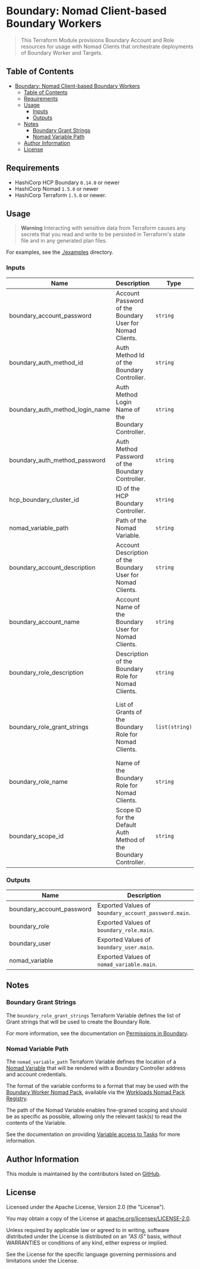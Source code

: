 # Boundary: Nomad Client-based Boundary Workers

> This Terraform Module provisions Boundary Account and Role resources for usage with
> Nomad Clients that orchestrate deployments of Boundary Worker and Targets.

## Table of Contents

<!-- TOC -->
* [Boundary: Nomad Client-based Boundary Workers](#boundary-nomad-client-based-boundary-workers)
  * [Table of Contents](#table-of-contents)
  * [Requirements](#requirements)
  * [Usage](#usage)
    * [Inputs](#inputs)
    * [Outputs](#outputs)
  * [Notes](#notes)
    * [Boundary Grant Strings](#boundary-grant-strings)
    * [Nomad Variable Path](#nomad-variable-path)
  * [Author Information](#author-information)
  * [License](#license)
<!-- TOC -->

## Requirements

* HashiCorp HCP Boundary `0.14.0` or newer
* HashiCorp Nomad `1.5.0` or newer
* HashiCorp Terraform `1.5.0` or newer.

## Usage

> **Warning**
> Interacting with sensitive data from Terraform causes any secrets that you read and write to be persisted in Terraform's state file and in any generated plan files.

For examples, see the [./examples](https://github.com/ksatirli/terraform-vault-kv-v2/tree/main/examples/) directory.

<!-- BEGIN_TF_DOCS -->
### Inputs

| Name | Description | Type | Default | Required |
|------|-------------|------|---------|:--------:|
| boundary_account_password | Account Password of the Boundary User for Nomad Clients. | `string` | n/a | yes |
| boundary_auth_method_id | Auth Method Id of the Boundary Controller. | `string` | n/a | yes |
| boundary_auth_method_login_name | Auth Method Login Name of the Boundary Controller. | `string` | n/a | yes |
| boundary_auth_method_password | Auth Method Password of the Boundary Controller. | `string` | n/a | yes |
| hcp_boundary_cluster_id | ID of the HCP Boundary Controller. | `string` | n/a | yes |
| nomad_variable_path | Path of the Nomad Variable. | `string` | n/a | yes |
| boundary_account_description | Account Description of the Boundary User for Nomad Clients. | `string` | `"Terraform-managed User for Nomad Clients designed to self-register as Boundary Workers."` | no |
| boundary_account_name | Account Name of the Boundary User for Nomad Clients. | `string` | `"nomad-client-worker"` | no |
| boundary_role_description | Description of the Boundary Role for Nomad Clients. | `string` | `"Terraform-managed Role for Nomad Clients designed to self-register as Boundary Workers."` | no |
| boundary_role_grant_strings | List of Grants of the Boundary Role for Nomad Clients. | `list(string)` | <pre>[<br>  "type=worker;actions=create:controller-led",<br>  "type=worker;id=*;actions=read",<br>  "type=worker;id=*;actions=update",<br>  "type=worker;id=*;actions=delete"<br>]</pre> | no |
| boundary_role_name | Name of the Boundary Role for Nomad Clients. | `string` | `"nomad_client_worker_registration_lifecycle"` | no |
| boundary_scope_id | Scope ID for the Default Auth Method of the Boundary Controller. | `string` | `"global"` | no |

### Outputs

| Name | Description |
|------|-------------|
| boundary_account_password | Exported Values of `boundary_account_password.main`. |
| boundary_role | Exported Values of `boundary_role.main`. |
| boundary_user | Exported Values of `boundary_user.main`. |
| nomad_variable | Exported Values of `nomad_variable.main`. |
<!-- END_TF_DOCS -->

## Notes

### Boundary Grant Strings

The `boundary_role_grant_strings` Terraform Variable defines the list of Grant strings that will be used to create the Boundary Role.

For more information, see the documentation on [Permissions in Boundary](https://developer.hashicorp.com/boundary/docs/concepts/security/permissions).

### Nomad Variable Path

The `nomad_variable_path` Terraform Variable defines the location of a [Nomad Variable](https://developer.hashicorp.com/nomad/docs/concepts/variables) that will be rendered with a Boundary Controller address and account credentials.

The format of the variable conforms to a format that may be used with the [Boundary Worker Nomad Pack](https://github.com/workloads/nomad-pack-registry/tree/main/packs/boundary_worker), available via the [Workloads Nomad Pack Registry](https://github.com/workloads/nomad-pack-registry/).

The path of the Nomad Variable enables fine-grained scoping and should be as specific as possible, allowing only the relevant task(s) to read the contents of the Variable.

See the documentation on providing [Variable access to Tasks](https://developer.hashicorp.com/nomad/docs/concepts/variables#task-access-to-variables) for more information.

## Author Information

This module is maintained by the contributors listed on [GitHub](https://github.com/ksatirli/terraform-boundary-nomad-client-worker/graphs/contributors).

## License

Licensed under the Apache License, Version 2.0 (the "License").

You may obtain a copy of the License at [apache.org/licenses/LICENSE-2.0](http://www.apache.org/licenses/LICENSE-2.0).

Unless required by applicable law or agreed to in writing, software distributed under the License is distributed on an _"AS IS"_ basis, without WARRANTIES or conditions of any kind, either express or implied.

See the License for the specific language governing permissions and limitations under the License.
